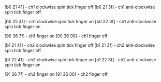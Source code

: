 [b0 21 41] - ch1 clockwise spin tick finger off
[b0 21 3f] - ch1 anti-clockwise spin tick finger off

[b0 22 41] - ch1 clockwise spin tick finger on
[b0 22 3f] - ch1 anti-clockwise spin tick finger on

[90 36 7f] - ch1 finger on
[90 36 00] - ch1 finger off

[b1 21 41] - ch2 clockwise spin tick finger off
[b1 21 3f] - ch2 anti-clockwise spin tick finger off

[b1 22 41] - ch2 clockwise spin tick finger on
[b1 22 3f] - ch2 anti-clockwise spin tick finger on

[91 36 7f] - ch2 finger on
[91 36 00] - ch2 finger off